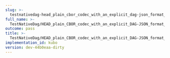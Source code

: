 ```yaml
---
slug: >-
  testnativedag-head_plain_cbor_codec_with_an_explicit_dag-json_format_returns_http_200-header_content-type
full_name: >-
  TestNativeDag/HEAD_plain_CBOR_codec_with_an_explicit_DAG-JSON_format_returns_HTTP_200/Header_Content-Type
outcome: pass
title: >-
  TestNativeDag/HEAD_plain_CBOR_codec_with_an_explicit_DAG-JSON_format_returns_HTTP_200/Header_Content-Type
implementation_id: kubo
version: dev-44b0eaa-dirty
---
```



